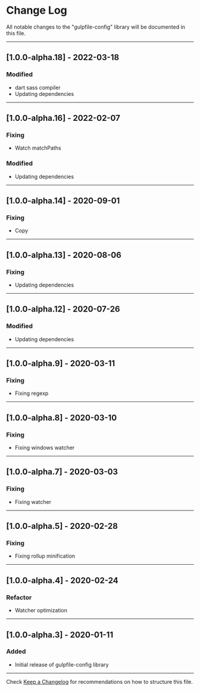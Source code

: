 # Change Log
All notable changes to the "gulpfile-config" library will be documented in this file.

---

## [1.0.0-alpha.18] - 2022-03-18
### Modified
- dart sass compiler
- Updating dependencies
---

## [1.0.0-alpha.16] - 2022-02-07
### Fixing
- Watch matchPaths
### Modified
- Updating dependencies
---

## [1.0.0-alpha.14] - 2020-09-01
### Fixing
- Copy

---

## [1.0.0-alpha.13] - 2020-08-06
### Fixing
- Updating dependencies

---

## [1.0.0-alpha.12] - 2020-07-26
### Modified
- Updating dependencies

---

## [1.0.0-alpha.9] - 2020-03-11
### Fixing
- Fixing regexp

---

## [1.0.0-alpha.8] - 2020-03-10
### Fixing
- Fixing windows watcher

---

## [1.0.0-alpha.7] - 2020-03-03
### Fixing
- Fixing watcher

---

## [1.0.0-alpha.5] - 2020-02-28
### Fixing
- Fixing rollup minification

---

## [1.0.0-alpha.4] - 2020-02-24
### Refactor
- Watcher optimization

---

## [1.0.0-alpha.3] - 2020-01-11
### Added
- Initial release of gulpfile-config library

---

Check [Keep a Changelog](http://keepachangelog.com/) for recommendations on how to structure this file.
